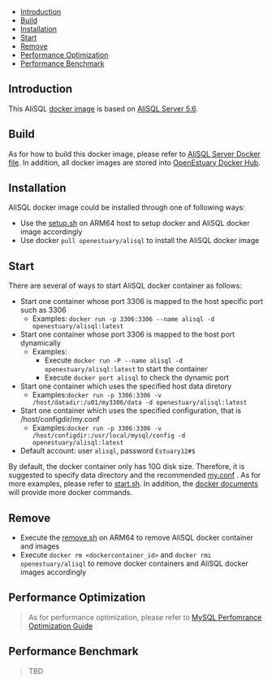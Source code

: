 * [Introduction](#1)
* [Build ](#2)
* [Installation](#3)
* [Start](#4)
* [Remove](#5)
* [Performance Optimization](#6)
* [Performance Benchmark](#7)

## <a name="1">Introduction</a>

This AliSQL [docker image](https://docs.docker.com/) is based on [AliSQL Server 5.6](https://github.com/alibaba/AliSQL/archive/AliSQL-5.6.32-1.tar.gz).


## <a name="2">Build</a>
As for how to build this docker image, please refer to [AliSQL Server Docker file](https://github.com/open-estuary/dockerfiles/tree/master/mysql/alisql).
In addition, all docker images are stored into [OpenEstuary Docker Hub](https://cloud.docker.com/app/openestuary).

## <a name="3">Installation</a>
AliSQL docker image could be installed through one of following ways:  
- Use the [setup.sh](https://github.com/open-estuary/packages/blob/master/docker_apps/alisql/setup.sh) on ARM64 host to setup docker and AliSQL docker image accordingly
- Use docker `pull openestuary/alisql` to install the AliSQL docker image  

## <a name="4">Start</a>
There are several of ways to start AliSQL docker container as follows:
- Start one container whose port 3306 is mapped to the host specific port such as 3306
  - Examples: `docker run -p 3306:3306 --name alisql -d openestuary/alisql:latest`
- Start one container whose port 3306 is mapped to the host port dynamically
  - Examples:
    - Execute `docker run -P --name alisql -d openestuary/alisql:latest` to start the container
    - Execute `docker port alisql` to check the dynamic port
- Start one container which uses the specified host data diretory 
  - Examples:`docker run -p 3306:3306 -v /host/datadir:/u01/my3306/data -d openestuary/alisql:latest`
- Start one container which uses the specified configuration, that is /host/configdir/my.conf
  - Examples:`docker run -p 3306:3306 -v /host/configdir:/usr/local/mysql/config -d openestuary/alisql:latest`
- Default account: user `alisql`, password `Estuary12#$`

By default, the docker container only has 10G disk size. Therefore, it is suggested to specify data directory and the recommended [my.conf](https://github.com/open-estuary/packages/blob/master/docker_apps/alisql/my.conf) . 
As for more examples, please refer to [start.sh](https://github.com/open-estuary/packages/blob/master/docker_apps/alisql/start.sh).
In addition, the [docker documents](https://docs.docker.com/) will provide more docker commands.
                                                   
## <a name="5">Remove</a>
- Execute the [remove.sh](https://github.com/open-estuary/packages/blob/master/docker_apps/alisql/remove.sh) on ARM64 to remove AliSQL docker container and images 
- Execute `docker rm <dockercontainer_id>` and `docker rmi openestuary/alisql` to remove docker containers and AliSQL docker images accordingly

## <a name="6">Performance Optimization</a>

> As for performance optimization, please refer to [MySQL Perfomrance Optimization Guide](https://github.com/sjtuhjh/perfdocs/blob/master/MySQL%E6%80%A7%E8%83%BD%E4%BC%98%E5%8C%96.pdf)


## <a name="7">Performance Benchmark</a>
> TBD 
